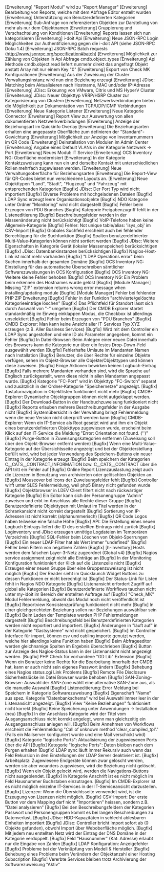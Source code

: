 [Erweiterung]   "Report Modul" wird zu "Report Manager"
[Erweiterung]       Bearbeitung von Reports, welche mit dem Abfrage Editor erstellt wurden
[Erweiterung]       Unterstützung von Benutzerdefinierten Kategorien
[Erweiterung]       Sub-Anfrage von referenzierten Objekten zur Darstellung von mehr als nur dem Objektnamen
[Erweiterung]       Gruppierung und Verschachtelung von Konditionen
[Erweiterung]       Reports lassen sich nun kategorisieren
[Erweiterung]   i-doit Api
[Erweiterung]       Neue JSON-RPC Login Möglichkeiten zur Authentifizierung gegen die i-doit API (siehe JSON-RPC Doku 1.4)
[Erweiterung]        JSON-RPC Batch requests (http://www.jsonrpc.org/specification#batch)
[Erweiterung]       Möglichkeit zur Zählung von Objekten in Api Abfrage cmdb.object_types
[Erweiterung]       Api Methode cmdb.object.read liefert nunmehr direkt das angefragt Objekt anstatt Array mit nur einem Key "0"
[Erweiterung]   Export von Check MK Konfigurationen
[Erweiterung]   Aus der Zuweisung der Cluster Verwaltungsinstanz wird nun eine Beziehung erzeugt
[Erweiterung]   JDisc: Matching beim Aktualisieren nach Hostname, MAC und/oder IP-Adresse
[Erweiterung]   JDisc: Erkeunng von VMware, Citrix und MS HyperV Cluster
[Erweiterung]   JDisc: Neuer Objekttyp VRRP/HSRP Cluster zur Kategorisierung von Clustern
[Erweiterung]   Netzwerkverbindungen bieten die Möglichkeit zur Dokumentation von TCP/UDP/ICMP Verbindungen
[Erweiterung]       Neue Kategorie Listener
[Erweiterung]       Neue Kategorie Connector
[Erweiterung]       Report View zur Auswertung von allen dokumentierten Netzwerkverbindungen
[Erweiterung]   Anzeige der Beziehungsart im Quickinfo Overlay
[Erweiterung]   Die Beziehungsarten erhalten eine angepasste Oberfläche zum definieren der "Standard"-Gewichtung
[Erweiterung]   Möglichkeit zur Anzeige von Inventarnummern im QR Code
[Erweiterung]   Deinstallation von Modulen im Admin Center
[Erweiterung]   Angabe eines Default VLANs in der Kategorie Netzwerk -> Port
[Erweiterung]   Neues Modul: IT Service
[Erweiterung]   OCS Inventory NG: Oberfläche modernisiert
[Erweiterung]   In der Kategorie Kontaktzuweisung kann nun ein und derselbe Kontakt mit unterschiedlichen Rollen mehrfach zugewiesen werden.
[Erweiterung]   Neue Verwaltungsoberfläche für Beziehungsarten
[Erweiterung]   Die Report-View für QR-Codes bietet nun verschiedene Layouts an.
[Erweiterung]   Neue Objekttypen "Land", "Stadt", "Flugzeug" und "Fahrzeug" mit entsprechenden Kategorien
[Bugfix]        JDisc: Der Port Typ wird nicht importiert
[Bugfix]        Diverse Probleme mit hochgeladenen Dateien
[Bugfix]        LDAP Sync erzeugt leere Organisationsobjekte
[Bugfix]        NDO Kategorie unter Ordner "Monitoring" wird nicht dargestellt
[Bugfix]        Fehler beim Erzeugen von PDU Branches
[Bugfix]        Kategorie Freigabenzugriff fehlt in der Listeneditierung
[Bugfix]        Beschreibungsfelder werden in der Massenänderung nicht berücksichtigt
[Bugfix]        VoIP-Telefone haben keine Allgemein-Kategorie
[Bugfix]        Fehler: Not unique table/alias: 'isys_obj' im CSV-Import
[Bugfix]        Globales Suchfeld erscheint auch bei fehlender Berechtigung für die Suchfunktion
[Bugfix]        Spalten benutzerdefinierter Multi-Value-Kategorien können nicht sortiert werden
[Bugfix]        JDisc: Weitere Eigenschaften in Kategorie Gerät (lokaler Massenspeicher) berücksichtigen
[Bugfix]        JDisc: Datenbankinstanzen berücksichtigen
[Bugfix]        Nagios-Host-Link ist nicht mehr vorhanden
[Bugfix]        "LDAP Operations error" beim Suchen innerhalb der gesamten Domäne
[Bugfix]        OCS Inventory NG: Einstellung für das automatische Überschreiben sämtlicher Softwarezuweisungen in OCS Konfiguration
[Bugfix]        OCS Inventory NG: Weitere kleine Fehler behoben
[Bugfix]        OCS Inventory NG: Ein Problem beim erkennen des Hostnames wurde gelöst
[Bugfix]        [Module Manager] Missing "ZIP" extension returns wrong error message when installing/updating module
[Bugfix]        [Module Manager] Fehler bei fehlender PHP ZIP Erweiterung
[Bugfix]        Fehler in der Funktion "archivierte/gelöschte Kategorieeinträge löschen"
[Bugfix]        Das Pflichtfeld für Standort lässt sich durch Auswahl von "-" umgehen
[Bugfix]        Der CMDB Explorer startet standardmäßig im Einweg einklappen Modus, die Checkbox ist allerdings unselektiert
[Bugfix]        Fehler beim Erzeugen von "PDU Branches"
[Bugfix]        CMDB-Explorer: Man kann keine Ansicht aller IT-Services Typ XYZ erzeugen (z.B. Aller Business Services)
[Bugfix]        Wird mit dem Controller ein LDAP Sync angestoßen und eine ID als Parameter angegeben, kommt ein Fehler
[Bugfix]        In Datei-Browser: Beim Anlegen einer neuen Datei innerhalb des Browsers kann die Kategorie nur über ein festes Drop-Down-Feld ausgewählt werden
[Bugfix]        Fehlerhafte Umlaute im Mandanten Namen nach Installation
[Bugfix]        Benutzer, die über Rechte für einzelne Objekte verfügen, sehen im Objekt-Browser alle Objekte/Objekttypen und können diese zuweisen.
[Bugfix]        Einige Aktionen bewirken keinen Logbuch-Eintrag
[Bugfix]        Falls mehrere Mandanten vorhanden sind, wird die Sprache auf Englisch zurückgestellt, wenn diese nicht in allen Mandanten angepasst wurde.
[Bugfix]        Kategorie "FC-Port" wird in Objekttyp "FC-Switch" separat und zusätzlich in der Ordner-Kategorie "Speichernetze" angezeigt.
[Bugfix]        Tastaturnavigation in Objektlisten funktioniert nicht mehr
[Bugfix]        CMDB-Explorer: Dynamische Objektgruppen können nicht aufgeklappt werden.
[Bugfix]        Der Download-Button in der Handbuchzuweisung funktioniert nicht
[Bugfix]        Reports erlauben mehrere Beschreibungsfelder in der Ausgabe nicht
[Bugfix]        Systemübersicht in der Verwaltung bringt Fehlermeldung wenn die neue Version nicht überprüft werden kann
[Bugfix]        CMDB-Explorer: Wenn ein IT-Service als Root gesetzt wird und ihm ein Objekt eines benutzerdefinierten Objekttyps zugewiesen wurde, erscheint beim Klick auf den IT-Service die Meldung "Error: Orientation not found. ('')"
[Bugfix]        Purge-Button in Zuweisungskategorien entfernen (Zuweisung soll über den Objekt-Browser entfernt werden)
[Bugfix]        Wenn eine Multi-Value-Kategorie auf der Übersichtsseite angezeigt und bei der Objekterstellung befüllt wird, wird bei jeder Verwendung des Speichern-Buttons ein neuer Eintrag in der Kategorie erzeugt
[Bugfix]        Beim speichern der Kategorien C__CATS__CONTRACT_INFORMATION bzw. C__CATS__CONTRACT über die API tritt ein Fehler auf
[Bugfix]        Online Report Lizenzauslastung zeigt auch die Lizenzen in Benutzung von archivierten oder gelöschten Objekten an.
[Bugfix]        Mouseover bei Icons der Zuweisungsfelder fehlt
[Bugfix]        Controller wirft unter SLES Fehlermeldung, weil php5 Binary nicht gefunden wurde
[Bugfix]        Objektbrowser in LDEV Client filtert nicht nach rückwärtiger Kategorie
[Bugfix]        Ein Editor kann sich der Personengruppe "Admin" zuweisen und erbt im Anschluss alle Rechte dieser Gruppe
[Bugfix]        Benutzerdefinierte Objekttypen mit Umlaut im Titel werden in der Schrankansicht nicht korrekt dargestellt
[Bugfix]        Sortierung von IP-Adressen ist nicht korrekt (alphanummerisch)
[Bugfix]        QR Code Logos haben teilweise eine falsche Höhe
[Bugfix]        API: Die Erstellung eines neuen Logbuch Eintrags liefert die ID des erstellten Eintrags nicht zurück
[Bugfix]        Loginventory und JDisc erzeugen unnötige Logdateien im Temporären Verzeichnis
[Bugfix]        SQL-Fehler beim Löschen von Objekt-Sperrungen
[Bugfix]        Ein neuer LDAP Filter hat als Wert immer "undefined"
[Bugfix]        Fehler beim Filtern von negativen Zahlen
[Bugfix]        [h-inventory] Hosts werden dem falschen Layer-3-Netz zugeordnet (Global v4)
[Bugfix]        Nagios service assignment zeigt nicht alle Einträge an
[Bugfix]        In der Monitoring Konfiguration funktioniert der Klick auf die Listenzeile nicht
[Bugfix]        Erzeugen einer neuen Gruppe über eine Gruppenzuweisung ist nicht möglich
[Bugfix]        Der Reader sieht im Quicklaunch Widget Buttons zu dessen Funktionen er nicht berechtigt ist
[Bugfix]        Der Status-Link für Listen fehlt in Nagios NDO Kategorie
[Bugfix]        Listenansicht erfordert Zugriff auf global alle Kategorien
[Bugfix]        Benutzerdefinierte Workflows tauchen nicht unter my-idoit im Bereich der erstellten Auftrage auf
[Bugfix]        "Check_MK" Modul Fehlermeldung, obwohl das Modul noch nicht veröffentlicht ist
[Bugfix]        Reportview Konsistenzprüfung funktioniert nicht mehr
[Bugfix]        In einer gleichgerichteten Beziehung sollen nur Beziehungen auswählbar sein
[Bugfix]        Beim Laden der Templates werden PHP Fehlermeldungen dargestellt
[Bugfix]        Beschreibungsfeld bei Benutzerdefinierten Kategorien werden nicht exportiert und importiert.
[Bugfix]        Änderungen in "läuft auf" in der Kategorie "Gastsysteme" wird nicht gespeichert.
[Bugfix]        Im Controller Interface für import, können csv und cabling importe genutzt werden, welche hier allerdings keine Funktion haben
[Bugfix]        Beim Abfrageeditor werden gleichnamige Spalten im Ergebnis überschrieben
[Bugfix]        Button zur Anzeige des Nagios-Status kann in der Listenansicht nicht angezeigt werden.
[Bugfix]        PHP Check für vorhandene "GD Lib" Extension
[Bugfix]        Wenn ein Benutzer keine Rechte für die Bearbeitung innerhalb der CMDB hat, kann er auch nicht sein eigenes Passwort ändern
[Bugfix]        Behebung eines Nagios status.cgi Link Problems
[Bugfix]        Remote File Disclosure Sicherheitslücke im Datei Browser wurde behoben
[Bugfix]        SAN-Zoning-Browser: Auswahl der SAN-Zone wählt eine alternative SAN-Zone aus, als die manuelle Auswahl
[Bugfix]        Listeneditierung: Error Meldung bei Speichern in Kategorie Softwarezuweisung
[Bugfix]        Eigenschaft "Name" aus spez. Kategorie "Datenbankschema" wird bei Auswahl immer leer in der Listenansicht angezeigt.
[Bugfix]        View "Keine Beziehungen" funktioniert nicht korrekt
[Bugfix]        Keine Speicherung unter Anwendungen -> Installation (neu)
[Bugfix]        In der Anschluss Kategorie wird der Titel vom Ausgangsanschluss nicht korrekt angelegt, wenn man gleichzeitig ein Ausgangsanschluss anlegen will.
[Bugfix]        Beim Annehmen von Workflows erscheint die Fehlermeldung "Call of unknown method 'clear_compiled_tpl'." (Falls ein Mailserver konfiguriert wurde und eine Mail verschickt wird)
[Bugfix]        Kategorie "logische Ports": Aktualisierung der zugewiesenen Ports über die API
[Bugfix]        Kategorie "logische Ports": Daten bleiben nach dem Purgen erhalten
[Bugfix]        LDAP sync läuft immer Rekursiv auch wenn das Feld Rekursion in den Einstellungen der LDAP Server deaktiviert ist.
[Bugfix]        Arbeitsplatz: Zugewiesene Endgeräte können zwar gelöscht werden, werden sie aber woanders zugewiesen, wird die Beziehung nicht gelöscht.
[Bugfix]        Wenn ein Objekt gelockt wird, werden die Navigations-Buttons nicht ausgeblendet.
[Bugfix]        In Kategorie Anschrift ist es nicht möglich im Feld Hausnummer Buchstaben einzutragen.
[Bugfix]        Im CMDB-Explorer ist es nicht möglich einzelne IT-Services in der IT-Serviceansicht darzustellen.
[Bugfix]        Lizenzen: Wenn die Übersichtsseite verwendet wird, ist die Erzeugung von Lizenzen nicht möglich.
[Bugfix]        CSV-Import: Der erste Button vor dem Mapping darf nicht "Importieren" heissen, sondern z.B. "Datei analysieren"
[Bugfix]        Bei den Beschreibungsfeldern der Kategorien Passwort und Personengruppen kommt es bei langen Beschreibungen zu Datenverlust.
[Bugfix]        JDisc: HDD-Kapazitäten in schlecht ablesbaren Einheiten importiert
[Bugfix]        JDisc: Controller bricht Import sofort ab (0 Objekte gefunden), obwohl Import über Weboberfläche möglich.
[Bugfix]        Mit jedem neu erstellten Netz wird der Eintrag der DNS Domäne in der Kategorie verdoppelt.
[Bugfix]        Feld "Hausnummer" (Kat: Adresse) erlaubt nur die Eingabe von Zahlen
[Bugfix]        LDAP Konfiguration: Anzeigefehler
[Bugfix]        Probleme bei der Verknüpfung von Modell & Hersteller
[Bugfix]        Behebung eines Problems beim Verändern der Objektanzahl einer Hosting Subscription
[Bugfix]        Vererbte Services bleiben trotz Archivierung der Softwarezuweisung "Aktiv"

